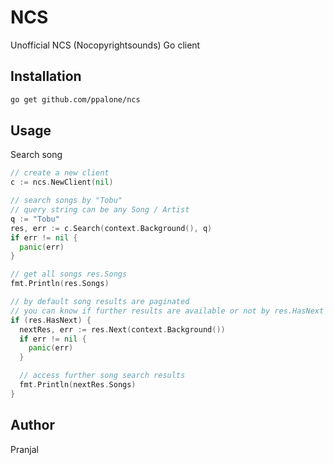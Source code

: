 # NCS

Unofficial NCS (Nocopyrightsounds) Go client

## Installation

```bash
go get github.com/ppalone/ncs
```

## Usage

Search song

```go
// create a new client
c := ncs.NewClient(nil)

// search songs by "Tobu"
// query string can be any Song / Artist
q := "Tobu"
res, err := c.Search(context.Background(), q)
if err != nil {
  panic(err)
}

// get all songs res.Songs
fmt.Println(res.Songs)

// by default song results are paginated
// you can know if further results are available or not by res.HasNext bool
if (res.HasNext) {
  nextRes, err := res.Next(context.Background())
  if err != nil {
    panic(err)
  }

  // access further song search results
  fmt.Println(nextRes.Songs)
}
```

## Author 

Pranjal
